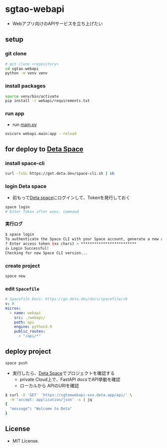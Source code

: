 # sgtao-webapi
- Webアプリ向けのAPIサービスを立ち上げたい

## setup
### git clone
```sh
# git clone <repository>
cd sgtao-webapi
python -m venv venv
```

### install packages
```sh
source venv/bin/activate
pip install -r webapi/requirements.txt
```

### run app
- run [main.py](./webapi/main.py)
```sh
uvicorn webapi.main:app --reload
```

## for deploy to [Deta Space](https://deta.space/)

### install space-cli
```sh
curl -fsSL https://get.deta.dev/space-cli.sh | sh
```

### login Deta space
- 前もって[Deta space](https://deta.space/)にログインして、Tokenを発行しておく
```sh
space login
# Enter Token after exec. command
```

#### 実行ログ
```sh
$ space login
To authenticate the Space CLI with your Space account, generate a new access token in your Space settings and paste it below:
? Enter access token (xx chars) > *************************
👍 Login Successful!
Checking for new Space CLI version...
```

### create project
```sh
space new
```

### edit `Spacefile`
```yaml
# Spacefile Docs: https://go.deta.dev/docs/spacefile/v0
v: 0
micros:
  - name: webapi
    src: ./webapi/
    path: api
    engine: python3.9
    public_routes:
      - "/api/*"
```

## deploy project
```sh
space push
```

- 実行したら、[Deta Space](https://deta.space/)でプロジェクトを確認する
  * private Cloud上で、FastAPI docsでAPI挙動を確認
  * ローカルから APIのURIを確認
```sh
$ curl -X 'GET' 'https://sgtaowebapi-xxx.deta.app/api/' \
  -H 'accept: application/json' -s | jq
{
  "message": "Welcome to Deta"
}
```

## License
- MIT License.


